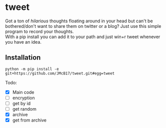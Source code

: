 # tweet
Got a ton of *hilarious* thoughts floating around in your head but can't be bothered/don't want to share them on twitter or a blog? Just use this simple program to record your thoughts.    
With a pip install you can add it to your path and just win+r tweet whenever you have an idea.

## Installation
`python -m pip install -e git+https://github.com/JMcB17/tweet.git#egg=tweet`

Todo:
- [x] Main code
- [ ] encryption
- [ ] get by id
- [ ] get random
- [x] archive
- [x] get from archive
